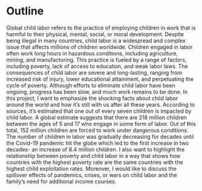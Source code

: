 # Outline
Global child labor refers to the practice of employing children in work that is harmful to their physical, mental, social, or moral development. Despite being illegal in many countries, child labor is a widespread and complex issue that affects millions of children worldwide. Children engaged in labor often work long hours in hazardous conditions, including agriculture, mining, and manufacturing. This practice is fueled by a range of factors, including poverty, lack of access to education, and weak labor laws. The consequences of child labor are severe and long-lasting, ranging from increased risk of injury, lower educational attainment, and perpetuating the cycle of poverty. Although efforts to eliminate child labor have been ongoing, progress has been slow, and much work remains to be done. 
In this project, I want to emphasize the shocking facts about child labor around the world and how it’s still with us after all these years. According to sources, it’s estimated that one out of every seven children is impacted by child labor. A global estimate suggests that there are 218 million children between the ages of 5 and 17 who engage in some form of labor. Out of this total, 152 million children are forced to work under dangerous conditions.   The number of children in labor was gradually decreasing for decades until the Covid-19 pandemic hit the globe which led to the first increase in two decades- an increase of 8.4 million children.   I also want to highlight the relationship between poverty and child labor in a way that shows how countries with the highest poverty rate are the same countries with the highest child exploitation rates. Moreover, I would like to discuss the spillover effects of pandemics, crises, or wars on child labor and the family’s need for additional income courses. 
